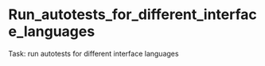 # Run_autotests_for_different_interface_languages
Task: run autotests for different interface languages

